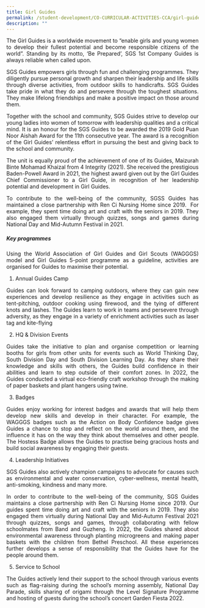 ```yaml
---
title: Girl Guides
permalink: /student-development/CO-CURRICULAR-ACTIVITIES-CCA/girl-guides/
description: ""
---
```

<p style="text-align: justify;"> The Girl Guides is a worldwide movement to “enable girls and young women to develop their fullest potential and become responsible citizens of the world”. Standing by its motto, ‘Be Prepared’, SGS 1st Company Guides is always reliable when called upon. </p>

<p style="text-align: justify;"> SGS Guides empowers girls through fun and challenging programmes. They diligently pursue personal growth and sharpen their leadership and life skills through diverse activities, from outdoor skills to handicrafts. SGS Guides take pride in what they do and persevere through the toughest situations. They make lifelong friendships and make a positive impact on those around them. </p>

<p style="text-align: justify;"> Together with the school and community, SGS Guides strive to develop our young ladies into women of tomorrow with leadership qualities and a critical mind. It is an honour for the SGS Guides to be awarded the 2019 Gold Puan Noor Aishah Award for the 11th consecutive year. The award is a recognition of the Girl Guides’ relentless effort in pursuing the best and giving back to the school and community. </p>

<p style="text-align: justify;"> The unit is equally proud of the achievement of one of its Guides, Maizurah Binte Mohamad Khaizal from 4 Integrity (2021). She received the prestigious Baden-Powell Award in 2021, the highest award given out by the Girl Guides Chief Commissioner to a Girl Guide, in recognition of her leadership potential and development in Girl Guides. </p>

<p style="text-align: justify;"> To contribute to the well-being of the community, SGSS Guides has maintained a close partnership with Ren Ci Nursing Home since 2019.  For example, they spent time doing art and craft with the seniors in 2019. They also engaged them virtually through quizzes, songs and games during National Day and Mid-Autumn Festival in 2021. </p>

		 
##### **Key programmes**

<p style="text-align: justify;"> Using the World Association of Girl Guides and Girl Scouts (WAGGGS) model and Girl Guides 5-point programme as a guideline, activities are organised for Guides to maximise their potential. </p>

1. Annual Guides Camp

<p style="text-align: justify;"> Guides can look forward to camping outdoors, where they can gain new experiences and develop resilience as they engage in activities such as tent-pitching, outdoor cooking using firewood, and the tying of different knots and lashes. The Guides learn to work in teams and persevere through adversity, as they engage in a variety of enrichment activities such as laser tag and kite-flying </p>


2. HQ & Division Events

<p style="text-align: justify;"> Guides take the initiative to plan and organise competition or learning booths for girls from other units for events such as World Thinking Day, South Division Day and South Division Learning Day. As they share their knowledge and skills with others, the Guides build confidence in their abilities and learn to step outside of their comfort zones. In 2022, the Guides conducted a virtual eco-friendly craft workshop through the making of paper baskets and plant hangers using twine. </p>

3. Badges

<p style="text-align: justify;"> Guides enjoy working for interest badges and awards that will help them develop new skills and develop in their character. For example, the WAGGGS badges such as the Action on Body Confidence badge gives Guides a chance to stop and reflect on the world around them, and the influence it has on the way they think about themselves and other people. The Hostess Badge allows the Guides to practise being gracious hosts and build social awareness by engaging their guests.

4. Leadership Initiatives

<p style="text-align: justify;"> SGS Guides also actively champion campaigns to advocate for causes such as environmental and water conservation, cyber-wellness, mental health, anti-smoking, kindness and many more.
	
<p style="text-align: justify;"> In order to contribute to the well-being of the community, SGS Guides maintains a close partnership with Ren Ci Nursing Home since 2019. Our guides spent time doing art and craft with the seniors in 2019. They also engaged them virtually during National Day and Mid-Autumn Festival 2021 through quizzes, songs and games, through collaborating with fellow schoolmates from Band and Guzheng. In 2022, the Guides shared about environmental awareness through planting microgreens and making paper baskets with the children from Bethel Preschool. All these experiences further develops a sense of responsibility that the Guides have for the people around them.
	
5. Service to School
	
<p style="text-align: justify;">The Guides actively lend their support to the school through various events such as flag-raising during the school’s morning assembly, National Day Parade, skills sharing of origami through the Level Signature Programme and hosting of guests during the school’s concert Garden Fiesta 2022.
	
